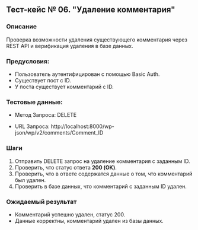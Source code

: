 ## Тест-кейс № 06. "Удаление комментария"

### Описание

Проверка возможности удаления существующего комментария через REST API и верификация удаления в базе данных.

### Предусловия: 

* Пользователь аутентифицирован с помощью Basic Auth.
* Существует пост c ID.
* У поста существует комментарий с ID.

### Тестовые данные:

* Метод Запроса: DELETE

* URL Запроса: http://localhost:8000/wp-json/wp/v2/comments/Comment_ID

### Шаги

1. Отправить DELETE запрос на удаление комментария с заданным ID.
2. Проверить, что статус ответа **200 (OK)**.
3. Проверить, что в ответе содержатся данные о том, что комментарий был удален.
4. Проверить в базе данных, что комментарий с заданным ID удален.

### Ожидаемый результат

* Комментарий успешно удален, статус 200.
* Данные корректны, комментарий удален из базы данных.


